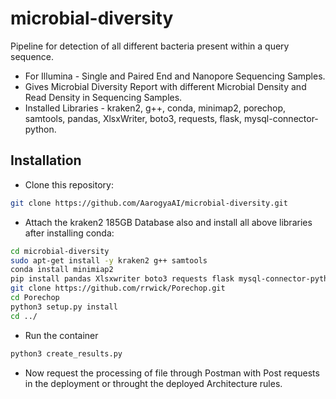 # microbial-diversity
Pipeline for detection of all different bacteria present within a query sequence.

 - For Illumina - Single and Paired End and Nanopore Sequencing Samples.
 - Gives Microbial Diversity Report with different Microbial Density and Read Density in Sequencing Samples.
 - Installed Libraries -  kraken2, g++, conda, minimap2, porechop, samtools, pandas, XlsxWriter, boto3, requests, flask, mysql-connector-python.

## Installation

 - Clone this repository:

```sh
git clone https://github.com/AarogyaAI/microbial-diversity.git
```
 - Attach the kraken2 185GB Database also and install all above libraries after installing conda:
 
```sh
cd microbial-diversity
sudo apt-get install -y kraken2 g++ samtools
conda install minimiap2
pip install pandas Xlsxwriter boto3 requests flask mysql-connector-python
git clone https://github.com/rrwick/Porechop.git
cd Porechop
python3 setup.py install
cd ../
```

 - Run the container 
 
```sh
python3 create_results.py
```

- Now request the processing of file through Postman with Post requests in the deployment or throught the deployed Architecture rules.

